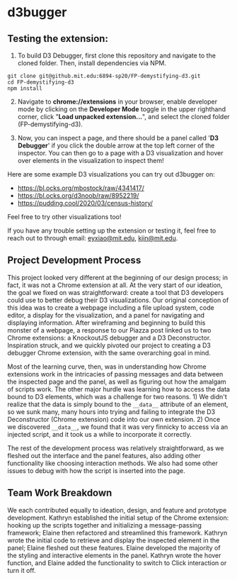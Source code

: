 # d3bugger

## Testing the extension:

1. To build D3 Debugger, first clone this repository and navigate to the cloned folder. Then, install dependencies via NPM.

```
git clone git@github.mit.edu:6894-sp20/FP-demystifying-d3.git
cd FP-demystifying-d3
npm install
```

2. Navigate to **chrome://extensions** in your browser, enable developer mode by clicking on the **Developer Mode** toggle in the upper righthand corner, click "**Load unpacked extension...**", and select the cloned folder (FP-demystifying-d3).

3. Now, you can inspect a page, and there should be a panel called '**D3 Debugger**' if you click the double arrow at the top left corner of the inspector. You can then go to a page with a D3 visualization and hover over elements in the visualization to inspect them!

Here are some example D3 visualizations you can try out d3bugger on:
- https://bl.ocks.org/mbostock/raw/4341417/
- https://bl.ocks.org/d3noob/raw/8952219/
- https://pudding.cool/2020/03/census-history/

Feel free to try other visualizations too!

If you have any trouble setting up the extension or testing it, feel free to reach out to through email: eyxiao@mit.edu, kjin@mit.edu.

## Project Development Process
This project looked very different at the beginning of our design process; in fact, it was not a Chrome extension at all. At the very start of our ideation, the goal we fixed on was straightforward: create a tool that D3 developers could use to better debug their D3 visualizations. Our original conception of this idea was to create a webpage including a file upload system, code editor, a display for the visualization, and a panel for navigating and displaying information. After wireframing and beginning to build this monster of a webpage, a response to our Piazza post linked us to two Chrome extensions: a KnockoutJS debugger and a D3 Deconstructor. Inspiration struck, and we quickly pivoted our project to creating a D3 debugger Chrome extension, with the same overarching goal in mind.

Most of the learning curve, then, was in understanding how Chrome extensions work in the intricacies of passing messages and data between the inspected page and the panel, as well as figuring out how the amalgam of scripts work. The other major hurdle was learning how to access the data bound to D3 elements, which was a challenge for two reasons. 1) We didn't realize that the data is simply bound to the `__data__` attribute of an element, so we sunk many, many hours into trying and failing to integrate the D3 Deconstructor (Chrome extension) code into our own extension. 2) Once we discovered `__data__`, we found that it was very finnicky to access via an injected script, and it took us a while to incorporate it correctly.

The rest of the development process was relatively straightforward, as we fleshed out the interface and the panel features, also adding other functionality like choosing interaction methods. We also had some other issues to debug with how the script is inserted into the page. 

## Team Work Breakdown
We each contributed equally to ideation, design, and feature and prototype development. Kathryn established the initial setup of the Chrome extension: hooking up the scripts together and initializing a message-passing framework; Elaine then refactored and streamlined this framework. Kathryn wrote the initial code to retrieve and display the inspected element in the panel; Elaine fleshed out these features. Elaine developed the majority of the styling and interactive elements in the panel. Kathryn wrote the hover function, and Elaine added the functionality to switch to Click interaction or turn it off.  


